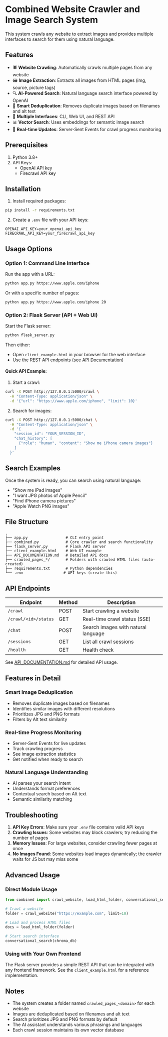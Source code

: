# Combined Website Crawler and Image Search System

This system crawls any website to extract images and provides multiple interfaces to search for them using natural language.

## Features

- 🕷️ **Website Crawling**: Automatically crawls multiple pages from any website
- 🖼️ **Image Extraction**: Extracts all images from HTML pages (img, source, picture tags)
- 🔍 **AI-Powered Search**: Natural language search interface powered by OpenAI
- 🧹 **Smart Deduplication**: Removes duplicate images based on filenames and alt text
- 💬 **Multiple Interfaces**: CLI, Web UI, and REST API
- 📊 **Vector Search**: Uses embeddings for semantic image search
- 🔄 **Real-time Updates**: Server-Sent Events for crawl progress monitoring

## Prerequisites

1. Python 3.8+
2. API Keys:
   - OpenAI API key
   - Firecrawl API key

## Installation

1. Install required packages:

```bash
pip install -r requirements.txt
```

2. Create a `.env` file with your API keys:

```env
OPENAI_API_KEY=your_openai_api_key
FIRECRAWL_API_KEY=your_firecrawl_api_key
```

## Usage Options

### Option 1: Command Line Interface

Run the app with a URL:

```bash
python app.py https://www.apple.com/iphone
```

Or with a specific number of pages:

```bash
python app.py https://www.apple.com/iphone 20
```

### Option 2: Flask Server (API + Web UI)

Start the Flask server:

```bash
python flask_server.py
```

Then either:

- Open `client_example.html` in your browser for the web interface
- Use the REST API endpoints (see [API Documentation](API_DOCUMENTATION.md))

#### Quick API Example:

1. Start a crawl:

```bash
curl -X POST http://127.0.0.1:5000/crawl \
  -H "Content-Type: application/json" \
  -d '{"url": "https://www.apple.com/iphone", "limit": 10}'
```

2. Search for images:

```bash
curl -X POST http://127.0.0.1:5000/chat \
  -H "Content-Type: application/json" \
  -d '{
    "session_id": "YOUR_SESSION_ID",
    "chat_history": [
      {"role": "human", "content": "Show me iPhone camera images"}
    ]
  }'
```

## Search Examples

Once the system is ready, you can search using natural language:

- "Show me iPad images"
- "I want JPG photos of Apple Pencil"
- "Find iPhone camera pictures"
- "Apple Watch PNG images"

## File Structure

```
.
├── app.py                 # CLI entry point
├── combined.py            # Core crawler and search functionality
├── flask_server.py        # Flask API server
├── client_example.html    # Web UI example
├── API_DOCUMENTATION.md   # Detailed API docs
├── crawled_pages_*/       # Folders with crawled HTML files (auto-created)
├── requirements.txt       # Python dependencies
└── .env                  # API keys (create this)
```

## API Endpoints

| Endpoint             | Method | Description                         |
| -------------------- | ------ | ----------------------------------- |
| `/crawl`             | POST   | Start crawling a website            |
| `/crawl/<id>/status` | GET    | Real-time crawl status (SSE)        |
| `/chat`              | POST   | Search images with natural language |
| `/sessions`          | GET    | List all crawl sessions             |
| `/health`            | GET    | Health check                        |

See [API_DOCUMENTATION.md](API_DOCUMENTATION.md) for detailed API usage.

## Features in Detail

### Smart Image Deduplication

- Removes duplicate images based on filenames
- Identifies similar images with different resolutions
- Prioritizes JPG and PNG formats
- Filters by Alt text similarity

### Real-time Progress Monitoring

- Server-Sent Events for live updates
- Track crawling progress
- See image extraction statistics
- Get notified when ready to search

### Natural Language Understanding

- AI parses your search intent
- Understands format preferences
- Contextual search based on Alt text
- Semantic similarity matching

## Troubleshooting

1. **API Key Errors**: Make sure your `.env` file contains valid API keys
2. **Crawling Issues**: Some websites may block crawlers; try reducing the number of pages
3. **Memory Issues**: For large websites, consider crawling fewer pages at once
4. **No Images Found**: Some websites load images dynamically; the crawler waits for JS but may miss some

## Advanced Usage

### Direct Module Usage

```python
from combined import crawl_website, load_html_folder, conversational_search

# Crawl a website
folder = crawl_website("https://example.com", limit=10)

# Load and process HTML files
docs = load_html_folder(folder)

# Start search interface
conversational_search(chroma_db)
```

### Using with Your Own Frontend

The Flask server provides a simple REST API that can be integrated with any frontend framework. See the `client_example.html` for a reference implementation.

## Notes

- The system creates a folder named `crawled_pages_<domain>` for each website
- Images are deduplicated based on filenames and alt text
- Search prioritizes JPG and PNG formats by default
- The AI assistant understands various phrasings and languages
- Each crawl session maintains its own vector database
